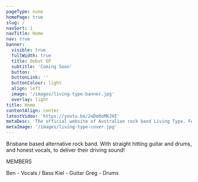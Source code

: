 ```yaml
---
pageType: none
homePage: true
slug: /
navSort: 1
navTitle: Home
nav: true
banner:
  visible: true
  fullWidth: true
  title: Debut EP
  subtitle: 'Coming Soon'
  button: ''
  buttonLink: ''
  buttonColour: light
  align: left
  image: '/images/living-type-banner.jpg'
  overlay: light
title: Home
contentAlign: center
latestVideo: 'https://youtu.be/2aDe0oMKJHI'
metaDesc: 'The official website of Australian rock band Living Type. Featuring tour dates, music and news.'
metaImage: '/images/living-type-cover.jpg'
---
```

Brisbane based alternative rock band. With straight hitting guitar and drums, and honest vocals, to deliver their driving sound!


MEMBERS

Ben - Vocals / Bass
Kiel - Guitar
Greg - Drums
